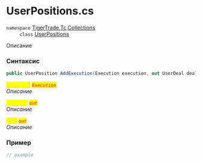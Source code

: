 
# UserPositions.cs
`namespace` [TigerTrade.Tc](../../../../TigerTrade.Tc.md).[Collections](../../../../TigerTrade.Tc/Collections.md)  
&nbsp;&nbsp;&nbsp;&nbsp;&nbsp;&nbsp;&nbsp;&nbsp;&nbsp;`class` [UserPositions](../../UserPositions.cs.md)

Описание

### Синтаксис
```csharp
public UserPosition AddExecution(Execution execution, out UserDeal deal, out bool updated)
```
<mark style="color:yellow;">`execution`</mark> <mark style="color:red;">*`Execution`*</mark>  
 *Описание*  
  
<mark style="color:yellow;">`UserDeal`</mark> <mark style="color:red;">*`out`*</mark>  
 *Описание*  
  
<mark style="color:yellow;">`bool`</mark> <mark style="color:red;">*`out`*</mark>  
 *Описание*  
  


### Пример  
```csharp
// example
```
                    
                    